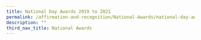 ```yaml
---
title: National Day Awards 2019 to 2021
permalink: /affirmation-and-recognition/National-Awards/national-day-awards-2019-to-2021
description: ""
third_nav_title: National Awards
---
```

